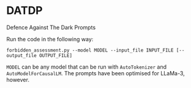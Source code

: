# DATDP

Defence Against The Dark Prompts

Run the code in the following way:

```
forbidden_assessment.py --model MODEL --input_file INPUT_FILE [--output_file OUTPUT_FILE]
```

```MODEL``` can be any model that can be run with ```AutoTokenizer``` and ```AutoModelForCausalLM```. The prompts have been optimised for LLaMa-3, however.
